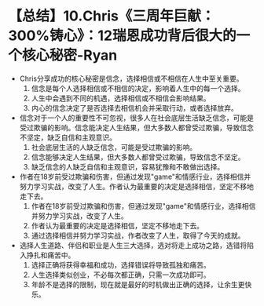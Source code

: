 # 【总结】10.Chris《三周年巨献：300%铸心》：12瑞恩成功背后很大的一个核心秘密-Ryan

-   Chris分享成功的核心秘密是信念，选择相信或不相信在人生中至关重要。
    1.  信念是每个人选择相信或不相信的决定，影响着人生中的每一个选择。
    2.  人生中会遇到不同的机遇，选择相信或不相信会影响结果。
    3.  内心的信念决定了是否选择去相信机会并采取行动，或者选择放弃。
-   信念对于一个人的重要性不可忽视，很多人在社会底层生活缺乏信念，可能是受过欺骗的影响。信念能决定人生结果，但大多数人都曾受过欺骗，导致信念不坚定，缺乏自信和主观意识。
    1.  社会底层生活的人缺乏信念，可能是受过欺骗的影响。
    2.  信念能够决定人生结果，但大多数人都曾受过欺骗，导致信念不坚定。
    3.  缺乏信念的人缺乏自信和主观意识，容易犹豫和不敢做出选择。
-   作者在18岁前受过欺骗和伤害，但通过发现"game"和情感行业，选择相信并努力学习实战，改变了人生。作者认为最重要的决定是选择相信，坚定不移地走下去。
    1.  作者在18岁前受过欺骗和伤害，但通过发现"game"和情感行业，选择相信并努力学习实战，改变了人生。
    2.  作者认为最重要的决定是选择相信，坚定不移地走下去。
    3.  通过选择相信并努力学习实战，作者改变了人生，取得了今天的成就。
-   选择人生道路、伴侣和职业是人生三大选择，选对将走上成功之路，选错将陷入挣扎和痛苦中。
    1.  选择正确将获得幸福和成功，选择错误将导致孤独和痛苦。
    2.  人生选择类似创业，不必每次都正确，只需一次成功即可。
    3.  年龄不是选择的限制，现在就是最好的时机做出正确的选择，让余生更快乐。